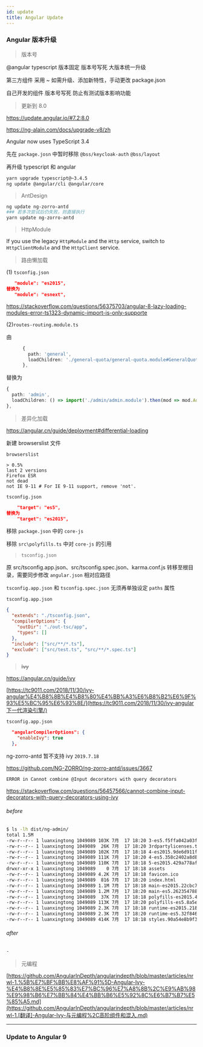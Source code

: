 ```yaml
---
id: update
title: Angular Update
---
```


### Angular 版本升级

> 版本号

@angular typescript 版本固定 版本号写死 大版本统一升级

第三方组件 采用 ~ 如需升级、添加新特性，手动更改 package.json

自己开发的组件 版本号写死 防止有测试版本影响功能

> 更新到 8.0

<https://update.angular.io/#7.2:8.0>

<https://ng-alain.com/docs/upgrade-v8/zh>

Angular now uses TypeScript 3.4

先在 `package.josn` 中暂时移除 `@bss/keycloak-auth` `@bss/layout`

再升级 typescript 和 angular

```bash
yarn upgrade typescript@~3.4.5
ng update @angular/cli @angular/core
```

> AntDesign

```bash
ng update ng-zorro-antd
### 若多次尝试后仍失败，则直接执行
yarn update ng-zorro-antd
```

> HttpModule

If you use the legacy `HttpModule` and the `Http` service, switch to `HttpClientModule` and the `HttpClient` service.

> 路由懒加载

(1) `tsconfig.json`

```json
   "module": "es2015",
替换为
   "module": "esnext",
```

<https://stackoverflow.com/questions/56375703/angular-8-lazy-loading-modules-error-ts1323-dynamic-import-is-only-supporte>

(2)`routes-routing.module.ts`

由

```ts
      {
        path: 'general',
        loadChildren: './general-quota/general-quota.module#GeneralQuotaModule',
      },
```

替换为

```ts
{
  path: 'admin',
  loadChildren: () => import('./admin/admin.module').then(mod => mod.AdminModule),
},
```

> 差异化加载

<https://angular.cn/guide/deployment#differential-loading>

新建 browserslist 文件

`browserslist`

```
> 0.5%
last 2 versions
Firefox ESR
not dead
not IE 9-11 # For IE 9-11 support, remove 'not'.
```

`tsconfig.json`

```json
    "target": "es5",
替换为
    "target": "es2015",
```

移除 `package.json` 中的 `core-js`

移除 `src\polyfills.ts` 中对 `core-js` 的引用

> `tsconfig.json`

原 src/tsconfig.app.json、src/tsconfig.spec.json、karma.conf.js 转移至根目录，需要同步修改 `angular.json` 相对应路径

`tsconfig.app.json` 和 `tsconfig.spec.json` 无须再单独设定 `paths` 属性

`tsconfig.app.json`

```json
{
  "extends": "./tsconfig.json",
  "compilerOptions": {
    "outDir": "./out-tsc/app",
    "types": []
  },
  "include": ["src/**/*.ts"],
  "exclude": ["src/test.ts", "src/**/*.spec.ts"]
}
```

> ~~Ivy~~

<https://angular.cn/guide/ivy>

[https://tc9011.com/2018/11/30/ivy-angular%E4%B8%8B%E4%B8%80%E4%BB%A3%E6%B8%B2%E6%9F%93%E5%BC%95%E6%93%8E/](https://tc9011.com/2018/11/30/ivy-angular下一代渲染引擎/)

`tsconfig.app.json`

```json
  "angularCompilerOptions": {
    "enableIvy": true
  },
```

ng-zorro-antd 暂不支持 ivy `2019.7.18`

<https://github.com/NG-ZORRO/ng-zorro-antd/issues/3667>

```bash
ERROR in Cannot combine @Input decorators with query decorators
```

<https://stackoverflow.com/questions/56457566/cannot-combine-input-decorators-with-query-decorators-using-ivy>

###### before

```bash
$ ls -lh dist/ng-admin/
total 1.5M
-rw-r--r-- 1 luanxingtong 1049089 103K 7月  17 18:20 3-es5.f5ffa042a03f73da649e.js
-rw-r--r-- 1 luanxingtong 1049089  26K 7月  17 18:20 3rdpartylicenses.txt
-rw-r--r-- 1 luanxingtong 1049089 102K 7月  17 18:18 4-es2015.9de6d911fbf9dd41b0d7.js
-rw-r--r-- 1 luanxingtong 1049089 111K 7月  17 18:20 4-es5.358c2402a8d83d9a63ad.js
-rw-r--r-- 1 luanxingtong 1049089 110K 7月  17 18:18 5-es2015.429a778af1180bc17ae5.js
drwxr-xr-x 1 luanxingtong 1049089    0 7月  17 18:18 assets
-rw-r--r-- 1 luanxingtong 1049089 4.2K 7月  17 18:18 favicon.ico
-rw-r--r-- 1 luanxingtong 1049089  816 7月  17 18:20 index.html
-rw-r--r-- 1 luanxingtong 1049089 1.1M 7月  17 18:18 main-es2015.22cbc73e30c8958a4388.js
-rw-r--r-- 1 luanxingtong 1049089 1.2M 7月  17 18:20 main-es5.2623547881b677385254.js
-rw-r--r-- 1 luanxingtong 1049089  37K 7月  17 18:18 polyfills-es2015.41107f92564c13835b7f.js
-rw-r--r-- 1 luanxingtong 1049089 113K 7月  17 18:20 polyfills-es5.8a5e301684c48940b412.js
-rw-r--r-- 1 luanxingtong 1049089 2.3K 7月  17 18:18 runtime-es2015.2184947d7e0de912c4b6.js
-rw-r--r-- 1 luanxingtong 1049089 2.3K 7月  17 18:20 runtime-es5.32f8465ceff8d22a2bdc.js
-rw-r--r-- 1 luanxingtong 1049089 414K 7月  17 18:18 styles.90a54e8b9f3d5563f19c.css
```

###### after

```bash
-
```

> 元编程

[https://github.com/AngularInDepth/angularindepth/blob/master/articles/nrwl-1.%5B%E7%BF%BB%E8%AF%91%5D-Angular-Ivy-%E4%B8%8E%E5%85%83%E7%BC%96%E7%A8%8B%2C%E9%AB%98%E9%98%B6%E7%BB%84%E4%BB%B6%E5%92%8C%E6%B7%B7%E5%85%A5.md](https://github.com/AngularInDepth/angularindepth/blob/master/articles/nrwl-1.[翻译]-Angular-Ivy-与元编程%2C高阶组件和混入.md)

---

### Update to Angular 9
